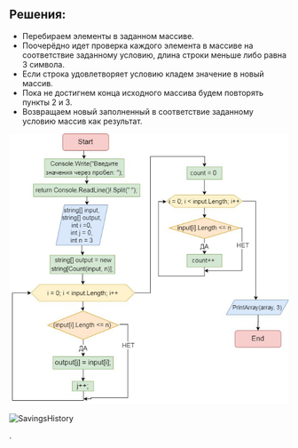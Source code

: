 Решения:
---
* Перебираем элементы в заданном массиве.  
*  Поочерёдно идет проверка каждого элемента в массиве на соответствие заданному условию, длина строки меньше либо равна 3 символа.
* Если строка удовлетворяет условию кладем значение в новый массив.
* Пока не достигнем конца исходного массива будем повторять пункты 2 и 3. 
* Возвращаем новый заполненный в соответствие заданному условию массив как результат.
  
![BlokDiagram](BlokDiagram.jpg)

![SavingsHistory](SavingsHistory.jpg)

.